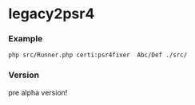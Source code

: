 # legacy2psr4

### Example
`php src/Runner.php certi:psr4fixer  Abc/Def ./src/`

### Version
pre alpha version!
